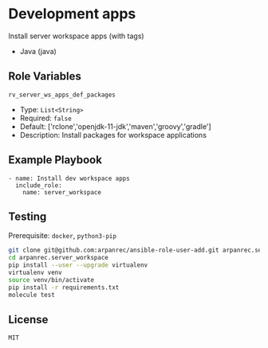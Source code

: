 Development apps
=========

Install server workspace apps (with tags)

* Java (java)

Role Variables
--------------

`rv_server_ws_apps_def_packages`

* Type: `List<String>`
* Required: `false`
* Default: ['rclone','openjdk-11-jdk','maven','groovy','gradle']
* Description: Install packages for workspace applications

Example Playbook
----------------

```
- name: Install dev workspace apps
  include_role:
    name: server_workspace
```

Testing
-------

Prerequisite: `docker`, `python3-pip`

```bash
git clone git@github.com:arpanrec/ansible-role-user-add.git arpanrec.server_workspace
cd arpanrec.server_workspace
pip install --user --upgrade virtualenv
virtualenv venv
source venv/bin/activate
pip install -r requirements.txt
molecule test
```

License
-------

`MIT`
